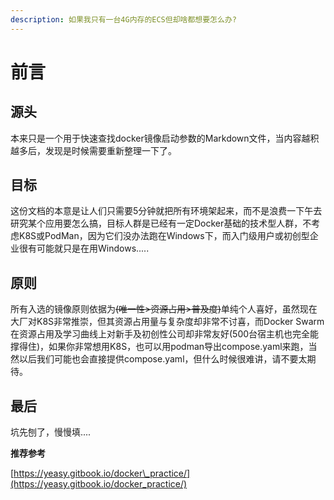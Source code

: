 ```yaml
---
description: 如果我只有一台4G内存的ECS但却啥都想要怎么办?
---
```


# 前言

## 源头

本来只是一个用于快速查找docker镜像启动参数的Markdown文件，当内容越积越多后，发现是时候需要重新整理一下了。

## 目标

这份文档的本意是让人们只需要5分钟就把所有环境架起来，而不是浪费一下午去研究某个应用要怎么搞，目标人群是已经有一定Docker基础的技术型人群，不考虑K8S或PodMan，因为它们没办法跑在Windows下，而入门级用户或初创型企业很有可能就只是在用Windows.....

## 原则

所有入选的镜像原则依据为~~\(唯一性&gt;资源占用&gt;普及度\)~~单纯个人喜好，虽然现在大厂对K8S非常推崇，但其资源占用量与复杂度却非常不讨喜，而Docker Swarm在资源占用及学习曲线上对新手及初创性公司却非常友好\(500台宿主机也完全能撑得住\)，如果你非常想用K8S，也可以用podman导出compose.yaml来跑，当然以后我们可能也会直接提供compose.yaml，但什么时候很难讲，请不要太期待。



## 最后

坑先刨了，慢慢填....







**推荐参考**

[https://yeasy.gitbook.io/docker\_practice/](https://yeasy.gitbook.io/docker_practice/)




